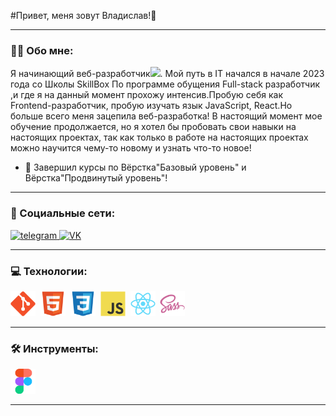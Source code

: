 #Привет, меня зовут Владислав!👋

---

### :man_technologist: Обо мне:

Я начинающий веб-разработчик<img src="https://media.giphy.com/media/WUlplcMpOCEmTGBtBW/giphy.gif" width="30px">. Мой путь в IT начался в начале 2023 года со Школы SkillBox По программе обущения Full-stack разработчик ,и где я на данный момент прохожу интенсив.Пробую себя как Frontend-разработчик, пробую изучать язык JavaScript, React.Но больше всего меня зацепила веб-разработка! В настоящий момент мое обучение продолжается, но я хотел бы пробовать свои навыки на настоящих проектах, так как только в работе на настоящих проектах можно научится чему-то новому и узнать что-то новое!

- :seedling: Завершил курсы по Вёрстка"Базовый уровень" и Вёрстка"Продвинутый уровень"!

---

### 🤝 Социальные сети:

  <div id="badges">
    <a href="https://t.me/vladislav_osmanov97" target="_blank">
      <img src="https://cdn-icons-png.flaticon.com/512/2111/2111646.png" width="40" height="40" alt="telegram" />
    </a>
    <a href="https://vk.com/vlad_osmanov" target="_blank">
      <img src="https://cdn-icons-png.flaticon.com/512/145/145813.png" width="40" height="40" alt="VK"/>
    </a>
  </div>
  
---

  ### 💻 Технологии:

<div>
  <img src="https://github.com/devicons/devicon/blob/master/icons/git/git-original.svg" title="git" alt="git" width="40" height="40"/>&nbsp
  <img src="https://github.com/devicons/devicon/blob/master/icons/html5/html5-original.svg" title="html5" alt="html5" width="40" height="40"/>&nbsp
  <img src="https://github.com/devicons/devicon/blob/master/icons/css3/css3-original.svg" title="css" alt="css" width="40" height="40"/>&nbsp
  <img src="https://github.com/devicons/devicon/blob/master/icons/javascript/javascript-original.svg" title="javascript" alt="javascript" width="40" height="40"/>&nbsp
  <img src="https://github.com/devicons/devicon/blob/master/icons/react/react-original.svg" title="reactjs" alt="reactjs" width="40" height="40"/>&nbsp
  <img src="https://github.com/devicons/devicon/blob/master/icons/sass/sass-original.svg" title="sass/scss" alt="sass/scss" width="40" height="40"/>&nbsp;
</div>

---

### 🛠 Инструменты:

<div>
  <img src="https://github.com/devicons/devicon/blob/master/icons/figma/figma-original.svg" title="figma" alt="figma" width="40" height="40"/>&nbsp;
</div>

---
